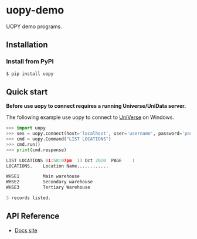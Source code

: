 # uopy-demo

UOPY demo programs.

## Installation

### Install from PyPI

```bash
$ pip install uopy
```

## Quick start

**Before use uopy to connect requires a running Universe/UniData server.** 

The following example use uopy to connect to [UniVerse](https://www.rocketsoftware.com/products/rocket-universe-0/rocket-universe) on Windows.

```python
>>> import uopy
>>> ses = uopy.connect(host='localhost', user='username', password='password', account='XDEMO')
>>> cmd = uopy.Command("LIST LOCATIONS")
>>> cmd.run()
>>> print(cmd.response)

LIST LOCATIONS 01:58:07pm  13 Oct 2020  PAGE    1
LOCATIONS.    Location Name............

WHSE1         Main warehouse
WHSE2         Secondary warehouse
WHSE3         Tertiary Warehouse

3 records listed.

```

## API Reference

* [Docs site](https://rocketsoftware.github.io/uopy-demo/docs/uopy.html)
